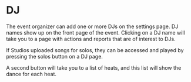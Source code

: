 # DJ

The event organizer can add one or more DJs on the settings page.
DJ names show up on the front page of the event.  Clicking
on a DJ name will take you to a page with actions and reports
that are of interest to DJs.

If Studios uploaded songs for solos, they can be accessed and
played by pressing the solos button on a DJ page.

A second button will take you to a list of heats, and this list
will show the dance for each heat.
